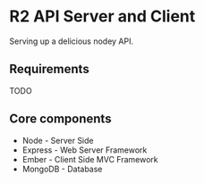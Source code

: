 # R2 API Server and Client

Serving up a delicious nodey API.

## Requirements
TODO

## Core components
+ Node - Server Side
+ Express - Web Server Framework
+ Ember - Client Side MVC Framework
+ MongoDB - Database
